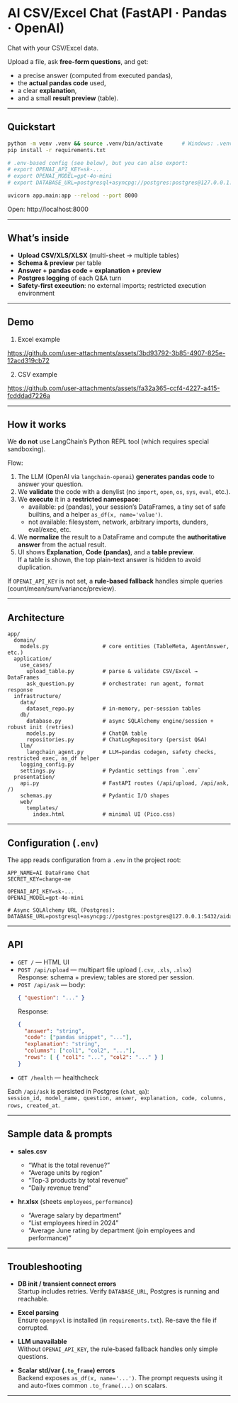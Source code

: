 # AI CSV/Excel Chat (FastAPI · Pandas · OpenAI)

Chat with your CSV/Excel data.

Upload a file, ask **free-form questions**, and get:
- a precise answer (computed from executed pandas),
- the **actual pandas code** used,
- a clear **explanation**,
- and a small **result preview** (table).

---

## Quickstart

```bash
python -m venv .venv && source .venv/bin/activate      # Windows: .venv\Scripts\activate
pip install -r requirements.txt

# .env-based config (see below), but you can also export:
# export OPENAI_API_KEY=sk-...
# export OPENAI_MODEL=gpt-4o-mini
# export DATABASE_URL=postgresql+asyncpg://postgres:postgres@127.0.0.1:5432/db

uvicorn app.main:app --reload --port 8000
```

Open: http://localhost:8000

---

## What’s inside

- **Upload CSV/XLS/XLSX** (multi-sheet → multiple tables)
- **Schema & preview** per table
- **Answer + pandas code + explanation + preview**
- **Postgres logging** of each Q&A turn
- **Safety-first execution**: no external imports; restricted execution environment

---

## Demo

1. Excel example
   
https://github.com/user-attachments/assets/3bd93792-3b85-4907-825e-12acd319cb72

2. CSV example
   
https://github.com/user-attachments/assets/fa32a365-ccf4-4227-a415-fcdddad7226a

---

## How it works

We **do not** use LangChain’s Python REPL tool (which requires special sandboxing).

Flow:
1. The LLM (OpenAI via `langchain-openai`) **generates pandas code** to answer your question.  
2. We **validate** the code with a denylist (no `import`, `open`, `os`, `sys`, `eval`, etc.).  
3. We **execute** it in a **restricted namespace**:
   - available: `pd` (pandas), your session’s DataFrames, a tiny set of safe builtins, and a helper `as_df(x, name='value')`.
   - not available: filesystem, network, arbitrary imports, dunders, eval/exec, etc.
4. We **normalize** the result to a DataFrame and compute the **authoritative answer** from the actual result.
5. UI shows **Explanation**, **Code (pandas)**, and a **table preview**.  
   If a table is shown, the top plain-text answer is hidden to avoid duplication.

If `OPENAI_API_KEY` is not set, a **rule-based fallback** handles simple queries (count/mean/sum/variance/preview).

---

## Architecture

```
app/
  domain/
    models.py                 # core entities (TableMeta, AgentAnswer, etc.)
  application/
    use_cases/
      upload_table.py         # parse & validate CSV/Excel → DataFrames
      ask_question.py         # orchestrate: run agent, format response
  infrastructure/
    data/
      dataset_repo.py         # in-memory, per-session tables
    db/
      database.py             # async SQLAlchemy engine/session + robust init (retries)
      models.py               # ChatQA table
      repositories.py         # ChatLogRepository (persist Q&A)
    llm/
      langchain_agent.py      # LLM→pandas codegen, safety checks, restricted exec, as_df helper
    logging_config.py
    settings.py               # Pydantic settings from `.env`
  presentation/
    api.py                    # FastAPI routes (/api/upload, /api/ask, /)
    schemas.py                # Pydantic I/O shapes
    web/
      templates/
        index.html            # minimal UI (Pico.css)
```

---

## Configuration (`.env`)

The app reads configuration from a `.env` in the project root:

```dotenv
APP_NAME=AI DataFrame Chat
SECRET_KEY=change-me

OPENAI_API_KEY=sk-...
OPENAI_MODEL=gpt-4o-mini

# Async SQLAlchemy URL (Postgres):
DATABASE_URL=postgresql+asyncpg://postgres:postgres@127.0.0.1:5432/aidata
```

---

## API

- `GET /` — HTML UI
- `POST /api/upload` — multipart file upload (`.csv`, `.xls`, `.xlsx`)  
  Response: schema + preview; tables are stored per session.
- `POST /api/ask` — body:  
  ```json
  { "question": "..." }
  ```
  Response:
  ```json
  {
    "answer": "string",
    "code": ["pandas snippet", "..."],
    "explanation": "string",
    "columns": ["col1", "col2", "..."],
    "rows": [ { "col1": "...", "col2": "..." } ]
  }
  ```
- `GET /health` — healthcheck

Each `/api/ask` is persisted in Postgres (`chat_qa`):  
`session_id, model_name, question, answer, explanation, code, columns, rows, created_at`.

---

## Sample data & prompts

- **sales.csv**
  - “What is the total revenue?”
  - “Average units by region”
  - “Top-3 products by total revenue”
  - “Daily revenue trend”

- **hr.xlsx** (sheets `employees`, `performance`)
  - “Average salary by department”
  - “List employees hired in 2024”
  - “Average June rating by department (join employees and performance)”

---

## Troubleshooting

- **DB init / transient connect errors**  
  Startup includes retries. Verify `DATABASE_URL`, Postgres is running and reachable.

- **Excel parsing**  
  Ensure `openpyxl` is installed (in `requirements.txt`). Re-save the file if corrupted.

- **LLM unavailable**  
  Without `OPENAI_API_KEY`, the rule-based fallback handles only simple questions.

- **Scalar std/var (`.to_frame`) errors**  
  Backend exposes `as_df(x, name='...')`. The prompt requests using it and auto-fixes common `.to_frame(...)` on scalars.

---
